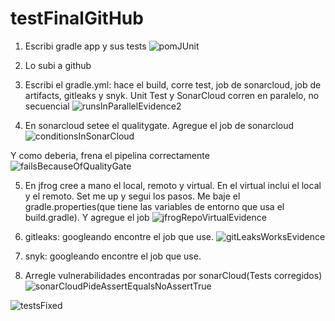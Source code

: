 # testFinalGitHub
1. Escribi gradle app y sus tests
![pomJUnit](https://user-images.githubusercontent.com/55667385/167526042-1cdd8dc2-baa4-4447-91ff-92f03622eff1.JPG)

2. Lo subi a github

3. Escribi el gradle.yml: hace el build, corre test, job de sonarcloud, job de artifacts, gitleaks y snyk. Unit Test y SonarCloud corren en paralelo, no secuencial
![runsInParallelEvidence2](https://user-images.githubusercontent.com/55667385/167526117-c090e94c-9bfe-47c3-a358-5737c5eaa1a2.JPG)

4. En sonarcloud setee el qualitygate. Agregue el job de sonarcloud
![conditionsInSonarCloud](https://user-images.githubusercontent.com/55667385/167526797-d6a71cb1-04f8-4cf2-a923-ad86ef57bc3f.JPG)

Y como deberia, frena el pipelina correctamente
![failsBecauseOfQualityGate](https://user-images.githubusercontent.com/55667385/167526223-18684af2-013f-4a0c-acfe-89579d198e2e.JPG)


5. En jfrog cree a mano el local, remoto y virtual. En el virtual inclui el local y el remoto. Set me up y segui los pasos. Me baje el gradle.properties(que tiene las variables de entorno que usa el build.gradle). Y agregue el job
![jfrogRepoVirtualEvidence](https://user-images.githubusercontent.com/55667385/167526307-df20af9d-b859-47f4-9139-d74e7a614c25.JPG)

6. gitleaks: googleando encontre el job que use.
![gitLeaksWorksEvidence](https://user-images.githubusercontent.com/55667385/167526346-c0b67a79-0066-4860-a65c-65e64b3c74a3.JPG)

7. snyk: googleando encontre el job que use.
8. Arregle vulnerabilidades encontradas por sonarCloud(Tests corregidos)
![sonarCloudPideAssertEqualsNoAssertTrue](https://user-images.githubusercontent.com/55667385/167526240-20195baa-0276-4442-b8e3-2ed158023978.JPG)

![testsFixed](https://user-images.githubusercontent.com/55667385/167526251-83d47e1a-0946-4d5a-baeb-901a794a977d.JPG)
